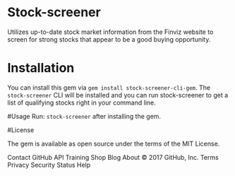 # Stock-screener
Utilizes up-to-date stock market information from the Finviz website to screen for strong stocks that appear to be a good buying opportunity.

# Installation
You can install this gem via `gem install stock-screener-cli-gem`. The `stock-screener` CLI will be installed and you can run stock-screener to get a list of qualifying stocks right in your command line.

#Usage
Run: `stock-screener` after installing the gem.

#License

The gem is available as open source under the terms of the MIT License.

Contact GitHub API Training Shop Blog About
© 2017 GitHub, Inc. Terms Privacy Security Status Help